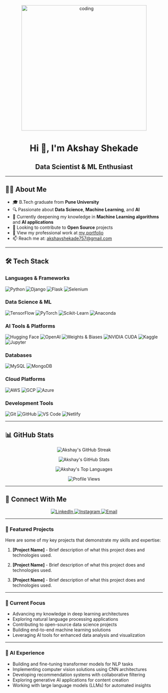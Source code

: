 <div align="center">
  <img width="400" src="https://i.giphy.com/media/v1.Y2lkPTc5MGI3NjExdzdhYmgzb3JwNmJraTR1MWZoYWN4NHlmc2phMnhibW5wc3FlaGpkMCZlcD12MV9pbnRlcm5hbF9naWZfYnlfaWQmY3Q9Zw/f3iwJFOVOwuy7K6FFw/giphy.gif" alt="coding">
</div>

# <div align="center">Hi 👋, I'm Akshay Shekade</div>
## <div align="center">Data Scientist & ML Enthusiast</div>

---

## 👨‍💻 About Me

- 🎓 B.Tech graduate from **Pune University**
- 🔍 Passionate about **Data Science**, **Machine Learning**, and **AI**
- 🌱 Currently deepening my knowledge in **Machine Learning algorithms** and **AI applications**
- 🔭 Looking to contribute to **Open Source** projects
- 💼 View my professional work at [my portfolio](https://akshayshekade.netlify.app/)
- 📫 Reach me at: [akshayshekade757@gmail.com](mailto:akshayshekade757@gmail.com)

---

## 🛠️ Tech Stack

### Languages & Frameworks
![Python](https://img.shields.io/badge/Python-3776AB?style=for-the-badge&logo=python&logoColor=white)
![Django](https://img.shields.io/badge/Django-092E20?style=for-the-badge&logo=django&logoColor=white)
![Flask](https://img.shields.io/badge/Flask-000000?style=for-the-badge&logo=flask&logoColor=white)
![Selenium](https://img.shields.io/badge/Selenium-43B02A?style=for-the-badge&logo=selenium&logoColor=white)

### Data Science & ML
![TensorFlow](https://img.shields.io/badge/TensorFlow-FF6F00?style=for-the-badge&logo=tensorflow&logoColor=white)
![PyTorch](https://img.shields.io/badge/PyTorch-EE4C2C?style=for-the-badge&logo=pytorch&logoColor=white)
![Scikit-Learn](https://img.shields.io/badge/scikit_learn-F7931E?style=for-the-badge&logo=scikit-learn&logoColor=white)
![Anaconda](https://img.shields.io/badge/Anaconda-44A833?style=for-the-badge&logo=anaconda&logoColor=white)

### AI Tools & Platforms
![Hugging Face](https://img.shields.io/badge/Hugging_Face-FFD21E?style=for-the-badge&logo=huggingface&logoColor=black)
![OpenAI](https://img.shields.io/badge/OpenAI-412991?style=for-the-badge&logo=openai&logoColor=white)
![Weights & Biases](https://img.shields.io/badge/Weights_&_Biases-FFBE00?style=for-the-badge&logo=weightsandbiases&logoColor=black)
![NVIDIA CUDA](https://img.shields.io/badge/CUDA-76B900?style=for-the-badge&logo=nvidia&logoColor=white)
![Kaggle](https://img.shields.io/badge/Kaggle-20BEFF?style=for-the-badge&logo=kaggle&logoColor=white)
![Jupyter](https://img.shields.io/badge/Jupyter-F37626?style=for-the-badge&logo=jupyter&logoColor=white)

### Databases
![MySQL](https://img.shields.io/badge/MySQL-4479A1?style=for-the-badge&logo=mysql&logoColor=white)
![MongoDB](https://img.shields.io/badge/MongoDB-4EA94B?style=for-the-badge&logo=mongodb&logoColor=white)

### Cloud Platforms
![AWS](https://img.shields.io/badge/AWS-232F3E?style=for-the-badge&logo=amazon-aws&logoColor=white)
![GCP](https://img.shields.io/badge/Google_Cloud-4285F4?style=for-the-badge&logo=google-cloud&logoColor=white)
![Azure](https://img.shields.io/badge/Azure-0089D6?style=for-the-badge&logo=microsoft-azure&logoColor=white)

### Development Tools
![Git](https://img.shields.io/badge/Git-F05032?style=for-the-badge&logo=git&logoColor=white)
![GitHub](https://img.shields.io/badge/GitHub-181717?style=for-the-badge&logo=github&logoColor=white)
![VS Code](https://img.shields.io/badge/VS_Code-007ACC?style=for-the-badge&logo=visual-studio-code&logoColor=white)
![Netlify](https://img.shields.io/badge/Netlify-00C7B7?style=for-the-badge&logo=netlify&logoColor=white)

---

## 📊 GitHub Stats

<div align="center">
  
![Akshay's GitHub Streak](https://github-readme-streak-stats.herokuapp.com/?user=AkshayShekade&theme=radical&hide_border=false)

![Akshay's GitHub Stats](https://github-readme-stats.vercel.app/api?username=AkshayShekade&theme=radical&show_icons=true&hide_border=false&count_private=true)

![Akshay's Top Languages](https://github-readme-stats.vercel.app/api/top-langs/?username=AkshayShekade&theme=radical&show_icons=true&hide_border=false&layout=compact)

![Profile Views](https://visitcount.itsvg.in/api?id=AkshayShekade&label=Profile%20Views&color=0&icon=0&pretty=false)
</div>

---

## 🤝 Connect With Me

<div align="center">
  <a href="https://www.linkedin.com/in/akshay-shekade-a225a8135/">
    <img src="https://img.shields.io/badge/LinkedIn-0077B5?style=for-the-badge&logo=linkedin&logoColor=white" alt="LinkedIn"/>
  </a>
  <a href="https://www.instagram.com/_akshu_1312/">
    <img src="https://img.shields.io/badge/Instagram-E4405F?style=for-the-badge&logo=instagram&logoColor=white" alt="Instagram"/>
  </a>
  <a href="mailto:akshayshekade757@gmail.com">
    <img src="https://img.shields.io/badge/Email-D14836?style=for-the-badge&logo=gmail&logoColor=white" alt="Email"/>
  </a>
</div>

---

### 📝 Featured Projects

Here are some of my key projects that demonstrate my skills and expertise:

1. **[Project Name]** - Brief description of what this project does and technologies used.
   
2. **[Project Name]** - Brief description of what this project does and technologies used.
   
3. **[Project Name]** - Brief description of what this project does and technologies used.

<!-- Add links to your actual projects once available -->

---

### 🎯 Current Focus

- Advancing my knowledge in deep learning architectures
- Exploring natural language processing applications
- Contributing to open-source data science projects
- Building end-to-end machine learning solutions
- Leveraging AI tools for enhanced data analysis and visualization

---

### 🤖 AI Experience

- Building and fine-tuning transformer models for NLP tasks
- Implementing computer vision solutions using CNN architectures
- Developing recommendation systems with collaborative filtering
- Exploring generative AI applications for content creation
- Working with large language models (LLMs) for automated insights

